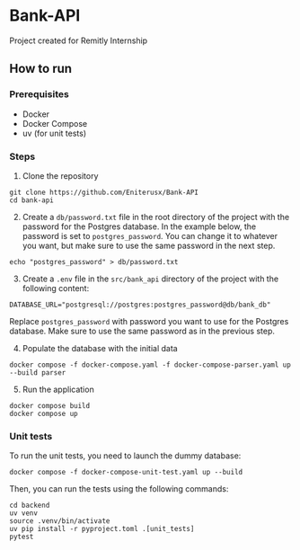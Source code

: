 # Bank-API
Project created for Remitly Internship

## How to run
### Prerequisites
- Docker
- Docker Compose
- uv (for unit tests)

### Steps
1. Clone the repository
```
git clone https://github.com/Eniterusx/Bank-API
cd bank-api
```

2. Create a `db/password.txt` file in the root directory of the project with the password for the Postgres database. In the example below, the password is set to `postgres_password`. You can change it to whatever you want, but make sure to use the same password in the next step.

```
echo "postgres_password" > db/password.txt
```

3. Create a `.env` file in the `src/bank_api` directory of the project with the following content:
```
DATABASE_URL="postgresql://postgres:postgres_password@db/bank_db"
```
Replace `postgres_password` with password you want to use for the Postgres database. Make sure to use the same password as in the previous step.

4. Populate the database with the initial data
```
docker compose -f docker-compose.yaml -f docker-compose-parser.yaml up --build parser
```

5. Run the application
```
docker compose build
docker compose up
```

### Unit tests
To run the unit tests, you need to launch the dummy database:
```
docker compose -f docker-compose-unit-test.yaml up --build
```
Then, you can run the tests using the following commands:
```
cd backend
uv venv
source .venv/bin/activate
uv pip install -r pyproject.toml .[unit_tests]
pytest
```
